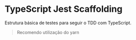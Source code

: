 # TypeScript Jest Scaffolding  

Estrutura básica de testes para seguir o TDD com TypeScript.

> Recomendo utilização do yarn